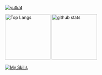 <p align="left">
  <a href="https://github.com/kenta-kenta/">
    <img src="https://komarev.com/ghpvc/?username=kenta-kenta" alt="yutkat" />
  </a>
<p align="left"> 
  <img alt="Top Langs" height="150px" src="https://github-readme-stats.vercel.app/api/top-langs/?username=kenta-kenta&layout=compact&show_icons=true&theme=onedark" />
  <img alt="github stats" height="150px" src="https://github-readme-stats.vercel.app/api?username=kenta-kenta&theme=onedark&show_icons=ture" />
</p>

[![My Skills](https://skillicons.dev/icons?i=js,html,css,go,py,react)](https://skillicons.dev)
<!---
kenta-kenta/kenta-kenta is a ✨ special ✨ repository because its `README.md` (this file) appears on your GitHub profile.
You can click the Preview link to take a look at your changes.
--->
